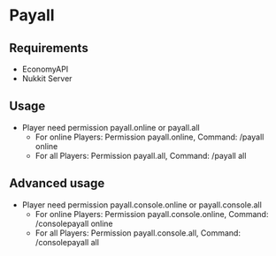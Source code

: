 # Payall
## Requirements
- EconomyAPI
- Nukkit Server
## Usage
- Player need permission payall.online or payall.all
  - For online Players: Permission payall.online, Command: /payall online <amount>
  - For all Players: Permission payall.all, Command: /payall all <amount>
## Advanced usage
- Player need permission payall.console.online or payall.console.all
  - For online Players: Permission payall.console.online, Command: /consolepayall online <amount>
  - For all Players: Permission payall.console.all, Command: /consolepayall all <amount>
